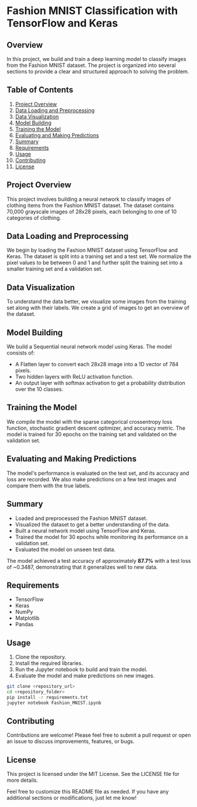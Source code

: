 # Fashion MNIST Classification with TensorFlow and Keras

## Overview

In this project, we build and train a deep learning model to classify images from the Fashion MNIST dataset. The project is organized into several sections to provide a clear and structured approach to solving the problem.

## Table of Contents

1. [Project Overview](#project-overview)
2. [Data Loading and Preprocessing](#data-loading-and-preprocessing)
3. [Data Visualization](#data-visualization)
4. [Model Building](#model-building)
5. [Training the Model](#training-the-model)
6. [Evaluating and Making Predictions](#evaluating-and-making-predictions)
7. [Summary](#summary)
8. [Requirements](#requirements)
9. [Usage](#usage)
10. [Contributing](#contributing)
11. [License](#license)

## Project Overview

This project involves building a neural network to classify images of clothing items from the Fashion MNIST dataset. The dataset contains 70,000 grayscale images of 28x28 pixels, each belonging to one of 10 categories of clothing.

## Data Loading and Preprocessing

We begin by loading the Fashion MNIST dataset using TensorFlow and Keras. The dataset is split into a training set and a test set. We normalize the pixel values to be between 0 and 1 and further split the training set into a smaller training set and a validation set.

## Data Visualization

To understand the data better, we visualize some images from the training set along with their labels. We create a grid of images to get an overview of the dataset.

## Model Building

We build a Sequential neural network model using Keras. The model consists of:
- A Flatten layer to convert each 28x28 image into a 1D vector of 784 pixels.
- Two hidden layers with ReLU activation function.
- An output layer with softmax activation to get a probability distribution over the 10 classes.

## Training the Model

We compile the model with the sparse categorical crossentropy loss function, stochastic gradient descent optimizer, and accuracy metric. The model is trained for 30 epochs on the training set and validated on the validation set.

## Evaluating and Making Predictions

The model's performance is evaluated on the test set, and its accuracy and loss are recorded. We also make predictions on a few test images and compare them with the true labels.

## Summary

- Loaded and preprocessed the Fashion MNIST dataset.
- Visualized the dataset to get a better understanding of the data.
- Built a neural network model using TensorFlow and Keras.
- Trained the model for 30 epochs while monitoring its performance on a validation set.
- Evaluated the model on unseen test data.

The model achieved a test accuracy of approximately **87.7%** with a test loss of ~0.3487, demonstrating that it generalizes well to new data.

## Requirements

- TensorFlow
- Keras
- NumPy
- Matplotlib
- Pandas

## Usage

1. Clone the repository.
2. Install the required libraries.
3. Run the Jupyter notebook to build and train the model.
4. Evaluate the model and make predictions on new images.

```bash
git clone <repository_url>
cd <repository_folder>
pip install -r requirements.txt
jupyter notebook Fashion_MNIST.ipynb
```

## Contributing

Contributions are welcome! Please feel free to submit a pull request or open an issue to discuss improvements, features, or bugs.

## License

This project is licensed under the MIT License. See the LICENSE file for more details.



Feel free to customize this README file as needed. If you have any additional sections or modifications, just let me know!
